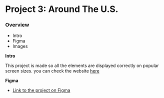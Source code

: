 # Project 3: Around The U.S.

### Overview

- Intro
- Figma
- Images

**Intro**

This project is made so all the elements are displayed correctly on popular screen sizes. you can check the website [here]( https://mqali.github.io/se_project_aroundtheus/)

**Figma**

- [Link to the project on Figma](https://www.figma.com/file/ii4xxsJ0ghevUOcssTlHZv/Sprint-3%3A-Around-the-US?node-id=0%3A1)
